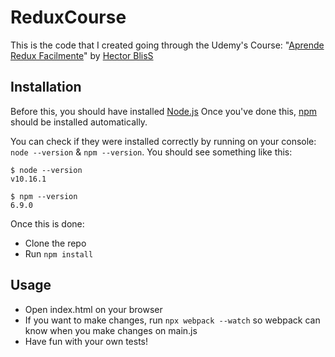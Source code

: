 # ReduxCourse
This is the code that I created going through the Udemy's Course: "[Aprende Redux Facilmente](https://www.udemy.com/course/aprende-redux-facilmente/)" by [Hector BlisS](https://github.com/HectorBlisS)

## Installation
Before this, you should have installed [Node.js](https://nodejs.org/)
Once you've done this, [npm](https://www.npmjs.com/) should be installed automatically. 

You can check if they were installed correctly by running on your console: `node --version` & `npm --version`. You should see something like this: 
```
$ node --version
v10.16.1

$ npm --version
6.9.0
```
Once this is done:
  - Clone the repo
  - Run `npm install`

## Usage
  - Open index.html on your browser
  - If you want to make changes, run `npx webpack --watch` so webpack can know when you make changes on main.js
  - Have fun with your own tests!
